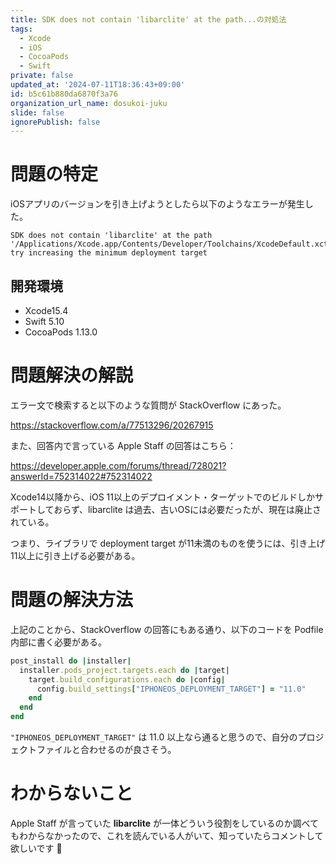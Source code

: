 ```yaml
---
title: SDK does not contain 'libarclite' at the path...の対処法
tags:
  - Xcode
  - iOS
  - CocoaPods
  - Swift
private: false
updated_at: '2024-07-11T18:36:43+09:00'
id: b5c61b880da6870f3a76
organization_url_name: dosukoi-juku
slide: false
ignorePublish: false
---
```

# 問題の特定

iOSアプリのバージョンを引き上げようとしたら以下のようなエラーが発生した。

```
SDK does not contain 'libarclite' at the path '/Applications/Xcode.app/Contents/Developer/Toolchains/XcodeDefault.xctoolchain/usr/lib/arc/libarclite_iphonesimulator.a'; try increasing the minimum deployment target
```

## 開発環境
-  Xcode15.4
- Swift 5.10
- CocoaPods 1.13.0

# 問題解決の解説
エラー文で検索すると以下のような質問が StackOverflow にあった。

https://stackoverflow.com/a/77513296/20267915

また、回答内で言っている Apple Staff の回答はこちら：

https://developer.apple.com/forums/thread/728021?answerId=752314022#752314022

Xcode14以降から、iOS 11以上のデプロイメント・ターゲットでのビルドしかサポートしておらず、libarclite は過去、古いOSには必要だったが、現在は廃止されている。

つまり、ライブラリで deployment target が11未満のものを使うには、引き上げ11以上に引き上げる必要がある。

# 問題の解決方法
上記のことから、StackOverflow の回答にもある通り、以下のコードを Podfile 内部に書く必要がある。

```ruby
post_install do |installer|
  installer.pods_project.targets.each do |target|
    target.build_configurations.each do |config|
      config.build_settings["IPHONEOS_DEPLOYMENT_TARGET"] = "11.0"
    end
  end
end
```

 `"IPHONEOS_DEPLOYMENT_TARGET"` は 11.0 以上なら通ると思うので、自分のプロジェクトファイルと合わせるのが良さそう。
 
 # わからないこと
 Apple Staff が言っていた **libarclite** が一体どういう役割をしているのか調べてもわからなかったので、これを読んでいる人がいて、知っていたらコメントして欲しいです :pray: 
